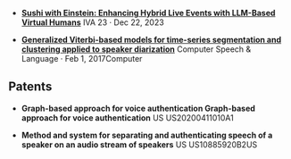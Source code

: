 - [**Sushi with Einstein: Enhancing Hybrid Live Events with LLM-Based Virtual Humans**](https://dl.acm.org/doi/pdf/10.1145/3570945.3607317)
IVA 23 · Dec 22, 2023


- [**Generalized Viterbi-based models for time-series segmentation and clustering applied to speaker diarization**](https://dl.acm.org/doi/10.1016/j.csl.2017.01.011)
Computer Speech & Language · Feb 1, 2017Computer

## Patents
- **Graph-based approach for voice authentication Graph-based approach for voice authentication**
US US20200411010A1

- **Method and system for separating and authenticating speech of a speaker on an audio stream of speakers**
US US10885920B2US
